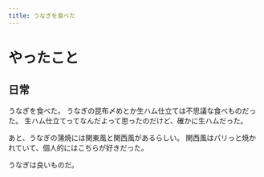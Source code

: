 ```yaml
---
title: うなぎを食べた
---
```


# やったこと

## 日常

うなぎを食べた。
うなぎの昆布〆めとか生ハム仕立ては不思議な食べものだった。
生ハム仕立てってなんだよって思ったのだけど、確かに生ハムだった。

あと、うなぎの蒲焼には関東風と関西風があるらしい。
関西風はパリっと焼かれていて、個人的にはこちらが好きだった。

うなぎは良いものだ。
